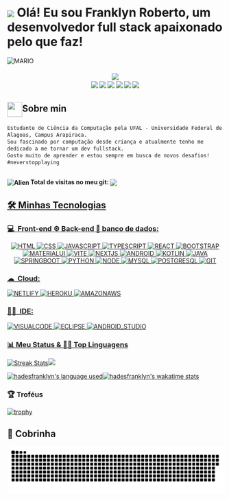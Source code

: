 # <img align="center" src="https://raw.githubusercontent.com/hadesfranklyn/hadesfranklyn/master/welcome.gif" width="80px"> Olá! Eu sou Franklyn Roberto, um desenvolvedor full stack apaixonado pelo que faz!

![MARIO](https://user-images.githubusercontent.com/70382532/138322189-2db8df52-9dcb-40a0-88a8-c365466bd33d.gif)

<h4 align="center">
<img src="https://readme-typing-svg.herokuapp.com?color=E22FE4&width=380&height=45&lines=Seja+Bem-Vindo!;Entusiasta+de+código+aberto;Prazer+em+conhecê-lo...&center=true"></a>
    <div>
        <a href="https://api.whatsapp.com/send?phone=82999915558"><img src="https://img.shields.io/badge/Whatsapp-239120?style=for-the-badge&logo=whatsapp&logoColor=white" /></a>
        <a href="https://www.instagram.com/franklyn_r.s" target="_blank"><img src="https://img.shields.io/badge/-Instagram-%23E4405F?style=for-the-badge&logo=instagram&logoColor=white" target="_blank"></a>
        <a href="https://discord.gg/CTUjFnsz" target="_blank"><img src="https://img.shields.io/badge/Discord-7289DA?style=for-the-badge&logo=discord&logoColor=white" target="_blank"></a>
        <a href="https://www.youtube.com/channel/UCSppGbotlcDQ17B-7Dw4Gog"><img src="https://img.shields.io/badge/YouTube-FF0000?style=for-the-badge&logo=youtube&logoColor=white" /></a>
        <a href="mailto:franklyn.silva@arapiraca.ufal.br"><img src="https://img.shields.io/badge/Gmail-D14836?style=for-the-badge&logo=gmail&logoColor=white" /></a>
        <a href="https://www.linkedin.com/in/franklyn-roberto-da-silva-9b6a871a8/" target="_blank"><img src="https://img.shields.io/badge/-LinkedIn-%230077B5?style=for-the-badge&logo=linkedin&logoColor=white" target="_blank">
        </a>
</h4>

## <img align="center" src="https://raw.githubusercontent.com/hadesfranklyn/hadesfranklyn/master/manopla.gif" width="35px" height="35">Sobre min

```
Estudante de Ciência da Computação pela UFAL - Universidade Federal de Alagoas, Campus Arapiraca.
Sou fascinado por computação desde criança e atualmente tenho me dedicado a me tornar um dev fullstack.
Gosto muito de aprender e estou sempre em busca de novos desafios! #neverstopplaying
```

##
<h4><img align="center"  alt="Alien" width="200" height="200" src="https://64.media.tumblr.com/7d6c6006d54d3f32a22badac769049e3/tumblr_inline_ojj9i5v6wV1sp1kfz_500.gifv"> Total de visitas no meu git:  <img align="center" src="https://profile-counter.glitch.me/hadesfranklyn/count.svg"></h4>
   

 
<!-- <i> <strong>👀 Total de visitas no meu git:</strong> </i>  ![Visitor Badge](https://visitor-badge.laobi.icu/badge?page_id=hadesfranklyn.hadesfranklyn) -->
##
<div>
  <a href="https://github.com/hadesfranklyn">
  
## 🛠 Minhas Tecnologias
<h3>💻 &nbsp;Front-end ⚙️ Back-end 🎲 banco de dados:</h3>

<div align="center">

![HTML](https://img.shields.io/badge/HTML5-DD4B25?style=for-the-badge&logo=html5&logoColor=white)
![CSS](https://img.shields.io/badge/CSS3-254BDD?style=for-the-badge&logo=css3&logoColor=white)
![JAVASCRIPT](https://img.shields.io/badge/JavaScript-EFD81D?style=for-the-badge&logo=javascript&logoColor=black)
![TYPESCRIPT](https://img.shields.io/badge/TypeScript-2F74C0?style=for-the-badge&logo=typescript&logoColor=white)
![REACT](https://img.shields.io/badge/React-20232A?style=for-the-badge&logo=react&logoColor=5ed3f3)
![BOOTSTRAP](https://img.shields.io/badge/Bootstrap-6e41a4?style=for-the-badge&logo=bootstrap&logoColor=white)
![MATERIALUI](https://custom-icon-badges.herokuapp.com/badge/Material--UI-F7F7F7?style=for-the-badge&logo=material-ui-1&logoColor=007BF7)
![VITE](https://img.shields.io/badge/Vite-770ba8?style=for-the-badge&logo=vite&logoColor=f7c01c)
![NEXTJS](https://img.shields.io/badge/Next.js-00000F?style=for-the-badge&logo=next.js&logoColor=white)
![ANDROID](https://img.shields.io/badge/Android-4c7394?style=for-the-badge&logo=android&logoColor=A4C639)
![KOTLIN](https://img.shields.io/badge/Kotlin-533BA7?style=for-the-badge&logo=kotlin&logoColor=E96F0F)
![JAVA](https://custom-icon-badges.herokuapp.com/badge/Java-C63842?style=for-the-badge&logo=icons8-javaf&logoColor=black)
![SPRINGBOOT](https://img.shields.io/badge/Spring-6AAD3D?style=for-the-badge&logo=spring&logoColor=white)
![PYTHON](https://custom-icon-badges.herokuapp.com/badge/Python-EFEFEF?style=for-the-badge&logo=python-5)
![NODE](https://img.shields.io/badge/Node.js-404137?style=for-the-badge&logo=node.js&logoColor=8CC84B)
![MYSQL](https://custom-icon-badges.herokuapp.com/badge/MySQL-CE8B2C?style=for-the-badge&logo=mysql-6)
![POSTGRESQL](https://img.shields.io/badge/PostgreSQL-336791?style=for-the-badge&logo=postgresql&logoColor=white)
![GIT](https://custom-icon-badges.herokuapp.com/badge/git-black?style=for-the-badge&logo=git-icon)

</div>
<!-- <h3>⚙️ &nbsp;Back-end e banco de dados:</h3> -->


<h3>☁ &nbsp;Cloud:</h3>

![NETLIFY](https://img.shields.io/badge/Netlify-25C7B7?style=for-the-badge&logo=netlify&logoColor=white)
![HEROKU](https://img.shields.io/badge/Heroku-6762A5?style=for-the-badge&logo=heroku&logoColor=white)
![AMAZONAWS](https://custom-icon-badges.herokuapp.com/badge/Amazon_AWS-231F20?style=for-the-badge&logo=amazon-icon-1)

<h3>👩‍💻  &nbsp;IDE:</h3>

![VISUALCODE](https://img.shields.io/badge/Visual_Studio_Code-3C99D4?style=for-the-badge&logo=visual%20studio%20code&logoColor=white)
![ECLIPSE](https://custom-icon-badges.herokuapp.com/badge/Eclipse-18132d?style=for-the-badge&logo=eclipse-11)
![ANDROID_STUDIO](https://img.shields.io/badge/Android_studio-7EB048?style=for-the-badge&logo=android%20studio&logoColor=white)

### 📊 Meu Status & 👩‍💻 Top Linguagens

<a href="https://github.com/hadesfranklyn/hadesfranklyn"><img alt="Streak Stats"  width=50% src="https://github-readme-streak-stats.herokuapp.com/?user=hadesfranklyn&theme=dracula"/><img  width=50%  src="https://github-readme-stats.vercel.app/api?username=hadesfranklyn&show_icons=true&theme=dracula&include_all_commits=true&count_private=true"/>

<a  href="https://github.com/hadesfranklyn/hadesfranklyn"><img alt="hadesfranklyn's language used" width=37% src="https://github-readme-stats.vercel.app/api/top-langs/?username=hadesfranklyn&hide=TeX&layout=compact&theme=dracula"/>[![hadesfranklyn's wakatime stats](https://github-readme-stats.vercel.app/api/wakatime?username=hadesfranklyn&theme=dracula)](https://github.com/anuraghazra/github-readme-stats)



</div>

<!-- <img height="180em" src="https://github-readme-stats.vercel.app/api/top-langs/?username=hadesfranklyn&langs_count=7&theme=dracula"/> -->
<!-- ![Top Langs](https://github-readme-stats.vercel.app/api/top-langs/?username=hadesfranklyn&hide=TeX&theme=dracula) -->

### 🏆 Troféus

[![trophy](https://github-profile-trophy.vercel.app/?username=hadesfranklyn&theme=dracula&row=1&no-frame=true)](https://github.com/hadesfranklyn/github-profile-trophy)

## 🐍 Cobrinha

![Snake animation](https://github.com/hadesfranklyn/hadesfranklyn/blob/output/github-contribution-grid-snake.svg)

</div>

